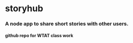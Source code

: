 # storyhub

### A node app to share short stories with other users.

#### github repo for WTAT class work 
